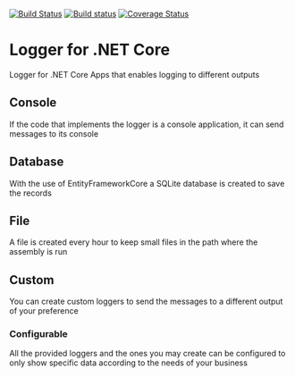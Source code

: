 [![Build Status](https://travis-ci.com/B1tF8er/bit-logger.svg?branch=master)](https://travis-ci.com/B1tF8er/bit-logger)
[![Build status](https://ci.appveyor.com/api/projects/status/qgv3t8hq7c5i659h/branch/master?svg=true)](https://ci.appveyor.com/project/B1tF8er/bit-logger/branch/master)
[![Coverage Status](https://coveralls.io/repos/github/B1tF8er/bit-logger/badge.svg?branch=master)](https://coveralls.io/github/B1tF8er/bit-logger?branch=master)

# Logger for .NET Core
Logger for .NET Core Apps that enables logging to different outputs

## Console
If the code that implements the logger is a console application, it can send messages to its console

## Database
With the use of EntityFrameworkCore a SQLite database is created to save the records

## File
A file is created every hour to keep small files in the path where the assembly is run

## Custom
You can create custom loggers to send the messages to a different output of your preference

### Configurable
All the provided loggers and the ones you may create can be configured to only show specific data according to the needs of your business
